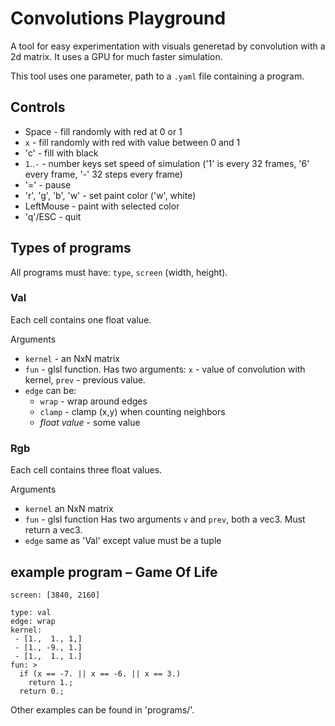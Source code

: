 # Convolutions Playground
A tool for easy experimentation with visuals generetad by convolution with a 2d matrix. It uses a GPU for much faster simulation.

This tool uses one parameter, path to a `.yaml` file containing a program.

## Controls
 - Space - fill randomly with red at 0 or 1
 - `x` - fill randomly with red with value between 0 and 1
 - 'c' - fill with black
 - `1`..`-` - number keys set speed of simulation ('1' is every 32 frames, '6' every frame, '-' 32 steps every frame)
 - '=' - pause
 - 'r', 'g', 'b', 'w' - set paint color ('w', white)
 - LeftMouse - paint with selected color
 - 'q'/ESC - quit


## Types of programs
All programs must have: `type`, `screen` (width, height).
### Val
Each cell contains one float value. 

Arguments
 - `kernel` - an NxN matrix
 - `fun` - glsl function. 
  Has two arguments: `x` - value of convolution with kernel, `prev` - previous value. 
 - `edge` can be:
   - `wrap` - wrap around edges
   - `clamp` - clamp (x,y) when counting neighbors
   - _float value_ - some value

### Rgb
Each cell contains three float values.

Arguments
 - `kernel` an NxN matrix
 - `fun` - glsl function
 Has two arguments `v` and `prev`, both a vec3. Must return a vec3.
 - `edge` same as 'Val' except value must be a tuple

## example program – Game Of Life
```
screen: [3840, 2160]

type: val
edge: wrap
kernel:
 - [1.,  1., 1,]
 - [1., -9., 1.]
 - [1.,  1., 1.]
fun: >
  if (x == -7. || x == -6. || x == 3.)
    return 1.;
  return 0.;
```

Other examples can be found in 'programs/'.
